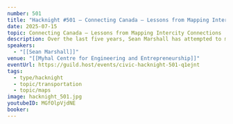 ```yaml
---
number: 501
title: "Hacknight #501 – Connecting Canada – Lessons from Mapping Intercity Connections"
date: 2025-07-15
topic: Connecting Canada – Lessons from Mapping Intercity Connections
description: Over the last five years, Sean Marshall has attempted to map every intercity transportation link - bus and rail - in Canada. With the withdrawal of Greyhound and the rise of small, intercommunity links, this work is more important than ever.
speakers:
  - "[[Sean Marshall]]"
venue: "[[Myhal Centre for Engineering and Entrepreneurship]]"
eventUrl: https://guild.host/events/civic-hacknight-501-q1ejnt
tags:
  - type/hacknight
  - topic/transportation
  - topic/maps
image: hacknight_501.jpg
youtubeID: MGfOlpVjdNE
booker:
---
```


